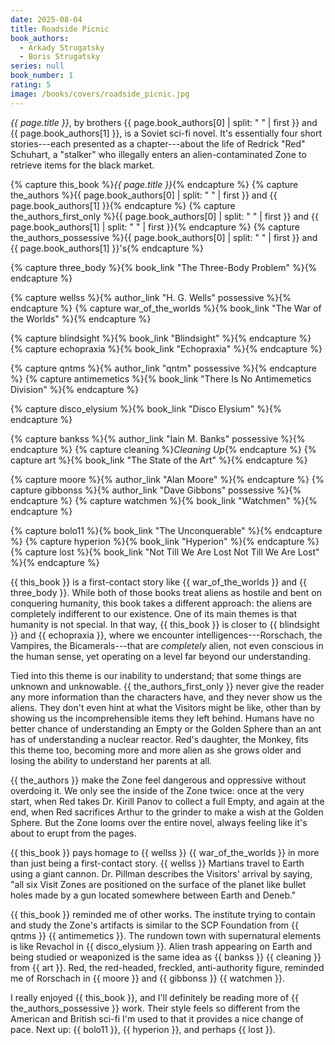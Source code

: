 ```yaml
---
date: 2025-08-04
title: Roadside Picnic
book_authors:
  - Arkady Strugatsky
  - Boris Strugatsky
series: null
book_number: 1
rating: 5
image: /books/covers/roadside_picnic.jpg
---
```


<cite class="book-title">{{ page.title }}</cite>, by brothers <span
class="author-name">{{ page.book_authors[0] | split: " " | first }}</span> and
<span class="author-name">{{ page.book_authors[1] }}</span>, is a Soviet
sci-fi novel. It's essentially four short stories---each presented as a
chapter---about the life of Redrick "Red" Schuhart, a "stalker" who illegally
enters an alien-contaminated Zone to retrieve items for the black market.

{% capture this_book %}<cite class="book-title">{{ page.title }}</cite>{% endcapture %}
{% capture the_authors %}<span class="author-name">{{ page.book_authors[0] | split: " " | first }}</span> and <span class="author-name">{{ page.book_authors[1] }}</span>{% endcapture %}
{% capture the_authors_first_only %}<span class="author-name">{{ page.book_authors[0] | split: " " | first }}</span> and <span class="author-name">{{ page.book_authors[1] | split: " " | first }}</span>{% endcapture %}
{% capture the_authors_possessive %}<span class="author-name">{{ page.book_authors[0] | split: " " | first }}</span> and <span class="author-name">{{ page.book_authors[1] }}</span>'s{% endcapture %}

{% capture three_body %}{% book_link "The Three-Body Problem" %}{% endcapture %}

{% capture wellss %}{% author_link "H. G. Wells" possessive %}{% endcapture %}
{% capture war_of_the_worlds %}{% book_link "The War of the Worlds" %}{% endcapture %}

{% capture blindsight %}{% book_link "Blindsight" %}{% endcapture %}
{% capture echopraxia %}{% book_link "Echopraxia" %}{% endcapture %}

{% capture qntms %}{% author_link "qntm" possessive %}{% endcapture %}
{% capture antimemetics %}{% book_link "There Is No Antimemetics Division" %}{% endcapture %}

{% capture disco_elysium %}{% book_link "Disco Elysium" %}{% endcapture %}

{% capture bankss %}{% author_link "Iain M. Banks" possessive %}{% endcapture %}
{% capture cleaning %}<cite class="short-story-title">Cleaning Up</cite>{% endcapture %}
{% capture art %}{% book_link "The State of the Art" %}{% endcapture %}

{% capture moore %}{% author_link "Alan Moore" %}{% endcapture %}
{% capture gibbonss %}{% author_link "Dave Gibbons" possessive %}{% endcapture %}
{% capture watchmen %}{% book_link "Watchmen" %}{% endcapture %}

{% capture bolo11 %}{% book_link "The Unconquerable" %}{% endcapture %}
{% capture hyperion %}{% book_link "Hyperion" %}{% endcapture %}
{% capture lost %}{% book_link "Not Till We Are Lost Not Till We Are Lost" %}{% endcapture %}

{{ this_book }} is a first-contact story like {{ war_of_the_worlds }} and {{
three_body }}. While both of those books treat aliens as hostile and bent on
conquering humanity, this book takes a different approach: the aliens are
completely indifferent to our existence. One of its main themes is that
humanity is not special. In that way, {{ this_book }} is closer to {{
blindsight }} and {{ echopraxia }}, where we encounter
intelligences---Rorschach, the Vampires, the Bicamerals---that are
_completely_ alien, not even conscious in the human sense, yet operating on a
level far beyond our understanding.

Tied into this theme is our inability to understand; that some things are
unknown and unknowable. {{ the_authors_first_only }} never give the reader any
more information than the characters have, and they never show us the aliens.
They don't even hint at what the Visitors might be like, other than by showing
us the incomprehensible items they left behind. Humans have no better chance
of understanding an Empty or the Golden Sphere than an ant has of
understanding a nuclear reactor. Red's daughter, the Monkey, fits this theme
too, becoming more and more alien as she grows older and losing the ability to
understand her parents at all.

{{ the_authors }} make the Zone feel dangerous and oppressive without
overdoing it. We only see the inside of the Zone twice: once at the very
start, when Red takes Dr. Kirill Panov to collect a full Empty, and again at
the end, when Red sacrifices Arthur to the grinder to make a wish at the
Golden Sphere. But the Zone looms over the entire novel, always feeling like
it's about to erupt from the pages.

{{ this_book }} pays homage to {{ wellss }} {{ war_of_the_worlds }} in more
than just being a first-contact story. {{ wellss }} Martians travel to Earth
using a giant cannon. Dr. Pillman describes the Visitors' arrival by saying,
"all six Visit Zones are positioned on the surface of the planet like bullet
holes made by a gun located somewhere between Earth and Deneb."

{{ this_book }} reminded me of other works. The institute trying to contain
and study the Zone's artifacts is similar to the SCP Foundation from {{ qntms
}} {{ antimemetics }}. The rundown town with supernatural elements is like
Revachol in {{ disco_elysium }}. Alien trash appearing on Earth and being
studied or weaponized is the same idea as {{ bankss }} {{ cleaning }} from {{
art }}. Red, the red-headed, freckled, anti-authority figure, reminded me of
Rorschach in {{ moore }} and {{ gibbonss }} {{ watchmen }}.

I really enjoyed {{ this_book }}, and I'll definitely be reading more of {{
the_authors_possessive }} work. Their style feels so different from the
American and British sci-fi I'm used to that it provides a nice change of
pace. Next up: {{ bolo11 }}, {{ hyperion }}, and perhaps {{ lost }}.
